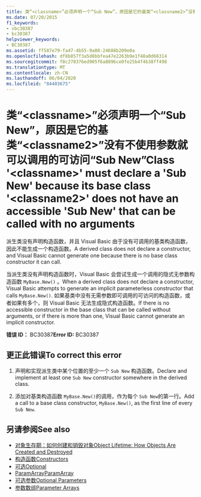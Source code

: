 ```yaml
---
title: 类“<classname>”必须声明一个“Sub New”，原因是它的基类“<classname2>”没有不使用参数就可以调用的可访问“Sub New”
ms.date: 07/20/2015
f1_keywords:
- vbc30387
- bc30387
helpviewer_keywords:
- BC30387
ms.assetid: ff587e79-fa47-4b55-9a08-24688b209e0a
ms.openlocfilehash: df8b857f3a5d8bbfea47e2263b9e1f48a0d66314
ms.sourcegitcommit: f8c270376ed905f6a8896ce0fe25b4f4b38ff498
ms.translationtype: MT
ms.contentlocale: zh-CN
ms.lasthandoff: 06/04/2020
ms.locfileid: "84403675"
---
```

# <a name="class-classname-must-declare-a-sub-new-because-its-base-class-classname2-does-not-have-an-accessible-sub-new-that-can-be-called-with-no-arguments"></a><span data-ttu-id="86c69-102">类“\<classname>”必须声明一个“Sub New”，原因是它的基类“\<classname2>”没有不使用参数就可以调用的可访问“Sub New”</span><span class="sxs-lookup"><span data-stu-id="86c69-102">Class '\<classname>' must declare a 'Sub New' because its base class '\<classname2>' does not have an accessible 'Sub New' that can be called with no arguments</span></span>
<span data-ttu-id="86c69-103">派生类没有声明构造函数，并且 Visual Basic 由于没有可调用的基类构造函数，因此不能生成一个构造函数。</span><span class="sxs-lookup"><span data-stu-id="86c69-103">A derived class does not declare a constructor, and Visual Basic cannot generate one because there is no base class constructor it can call.</span></span>  
  
 <span data-ttu-id="86c69-104">当派生类没有声明构造函数时，Visual Basic 会尝试生成一个调用的隐式无参数构造函数 `MyBase.New()` 。</span><span class="sxs-lookup"><span data-stu-id="86c69-104">When a derived class does not declare a constructor, Visual Basic attempts to generate an implicit parameterless constructor that calls `MyBase.New()`.</span></span> <span data-ttu-id="86c69-105">如果基类中没有无需参数即可调用的可访问的构造函数，或者如果有多个，则 Visual Basic 无法生成隐式构造函数。</span><span class="sxs-lookup"><span data-stu-id="86c69-105">If there is no accessible constructor in the base class that can be called without arguments, or if there is more than one, Visual Basic cannot generate an implicit constructor.</span></span>  
  
 <span data-ttu-id="86c69-106">**错误 ID：** BC30387</span><span class="sxs-lookup"><span data-stu-id="86c69-106">**Error ID:** BC30387</span></span>  
  
## <a name="to-correct-this-error"></a><span data-ttu-id="86c69-107">更正此错误</span><span class="sxs-lookup"><span data-stu-id="86c69-107">To correct this error</span></span>  
  
1. <span data-ttu-id="86c69-108">声明和实现派生类中某个位置的至少一个 `Sub New` 构造函数。</span><span class="sxs-lookup"><span data-stu-id="86c69-108">Declare and implement at least one `Sub New` constructor somewhere in the derived class.</span></span>  
  
2. <span data-ttu-id="86c69-109">添加对基类构造函数 `MyBase.New()`的调用，作为每个 `Sub New`的第一行。</span><span class="sxs-lookup"><span data-stu-id="86c69-109">Add a call to a base class constructor, `MyBase.New()`, as the first line of every `Sub New`.</span></span>  
  
## <a name="see-also"></a><span data-ttu-id="86c69-110">另请参阅</span><span class="sxs-lookup"><span data-stu-id="86c69-110">See also</span></span>

- [<span data-ttu-id="86c69-111">对象生存期：如何创建和销毁对象</span><span class="sxs-lookup"><span data-stu-id="86c69-111">Object Lifetime: How Objects Are Created and Destroyed</span></span>](../programming-guide/language-features/objects-and-classes/object-lifetime-how-objects-are-created-and-destroyed.md)
- [<span data-ttu-id="86c69-112">构造函数</span><span class="sxs-lookup"><span data-stu-id="86c69-112">Constructors</span></span>](../programming-guide/concepts/object-oriented-programming.md#constructors)
- [<span data-ttu-id="86c69-113">可选</span><span class="sxs-lookup"><span data-stu-id="86c69-113">Optional</span></span>](../language-reference/modifiers/optional.md)
- [<span data-ttu-id="86c69-114">ParamArray</span><span class="sxs-lookup"><span data-stu-id="86c69-114">ParamArray</span></span>](../language-reference/modifiers/paramarray.md)
- [<span data-ttu-id="86c69-115">可选参数</span><span class="sxs-lookup"><span data-stu-id="86c69-115">Optional Parameters</span></span>](../programming-guide/language-features/procedures/optional-parameters.md)
- [<span data-ttu-id="86c69-116">参数数组</span><span class="sxs-lookup"><span data-stu-id="86c69-116">Parameter Arrays</span></span>](../programming-guide/language-features/procedures/parameter-arrays.md)
